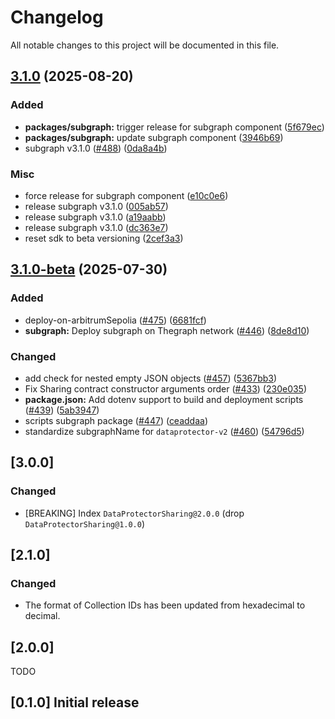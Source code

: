 # Changelog

All notable changes to this project will be documented in this file.

## [3.1.0](https://github.com/iExecBlockchainComputing/dataprotector-sdk/compare/subgraph-v3.1.0-beta...subgraph-v3.1.0) (2025-08-20)


### Added

* **packages/subgraph:** trigger release for subgraph component ([5f679ec](https://github.com/iExecBlockchainComputing/dataprotector-sdk/commit/5f679ec0056a3824e5195c5a7f97182af63efbbd))
* **packages/subgraph:** update subgraph component ([3946b69](https://github.com/iExecBlockchainComputing/dataprotector-sdk/commit/3946b699ad8ea08af97ebf265e72a2f9f701e9d5))
* subgraph v3.1.0 ([#488](https://github.com/iExecBlockchainComputing/dataprotector-sdk/issues/488)) ([0da8a4b](https://github.com/iExecBlockchainComputing/dataprotector-sdk/commit/0da8a4b419d17f3f11a585bcd634fe051ad129af))


### Misc

* force release for subgraph component ([e10c0e6](https://github.com/iExecBlockchainComputing/dataprotector-sdk/commit/e10c0e670030516d8de04c90ae730302455507b7))
* release subgraph v3.1.0 ([005ab57](https://github.com/iExecBlockchainComputing/dataprotector-sdk/commit/005ab57e246fa8ee0961b78883746c1cbbf8e43a))
* release subgraph v3.1.0 ([a19aabb](https://github.com/iExecBlockchainComputing/dataprotector-sdk/commit/a19aabbd42d3336f8597c396d875a4d99ce049b7))
* release subgraph v3.1.0 ([dc363e7](https://github.com/iExecBlockchainComputing/dataprotector-sdk/commit/dc363e78709f779cf8852688398cff8b6433b48e))
* reset sdk to beta versioning ([2cef3a3](https://github.com/iExecBlockchainComputing/dataprotector-sdk/commit/2cef3a30bf8a4cb703c458693e8d91c9eab67ab4))

## [3.1.0-beta](https://github.com/iExecBlockchainComputing/dataprotector-sdk/compare/dataprotector-v2-v3.0.0...dataprotector-v2-v3.1.0-beta) (2025-07-30)

### Added

* deploy-on-arbitrumSepolia ([#475](https://github.com/iExecBlockchainComputing/dataprotector-sdk/issues/475)) ([6681fcf](https://github.com/iExecBlockchainComputing/dataprotector-sdk/commit/6681fcf9d6ec34c9ab075a90caa96d347cc06f92))
* **subgraph:** Deploy subgraph on Thegraph network ([#446](https://github.com/iExecBlockchainComputing/dataprotector-sdk/issues/446)) ([8de8d10](https://github.com/iExecBlockchainComputing/dataprotector-sdk/commit/8de8d10ec7ddc1d1a44eee3df3b05352d8adcc58))

### Changed

* add check for nested empty JSON objects ([#457](https://github.com/iExecBlockchainComputing/dataprotector-sdk/issues/457)) ([5367bb3](https://github.com/iExecBlockchainComputing/dataprotector-sdk/commit/5367bb35877da4338fcdf7033a8a1e567177f0b6))
* Fix Sharing contract constructor arguments order ([#433](https://github.com/iExecBlockchainComputing/dataprotector-sdk/issues/433)) ([230e035](https://github.com/iExecBlockchainComputing/dataprotector-sdk/commit/230e035c4b06bcd26b4bce21c72916fc9c12ecde))
* **package.json:** Add dotenv support to build and deployment scripts ([#439](https://github.com/iExecBlockchainComputing/dataprotector-sdk/issues/439)) ([5ab3947](https://github.com/iExecBlockchainComputing/dataprotector-sdk/commit/5ab3947ee57f75e19e6911cbe774766bc21dc274))
* scripts subgraph package ([#447](https://github.com/iExecBlockchainComputing/dataprotector-sdk/issues/447)) ([ceaddaa](https://github.com/iExecBlockchainComputing/dataprotector-sdk/commit/ceaddaa424064c0cae4c1f53506a16ad29097bf7))
* standardize subgraphName for `dataprotector-v2` ([#460](https://github.com/iExecBlockchainComputing/dataprotector-sdk/issues/460)) ([54796d5](https://github.com/iExecBlockchainComputing/dataprotector-sdk/commit/54796d5de7f68a4a1b37e3273e4d5493c69ab719))

## [3.0.0]

### Changed

* [BREAKING] Index `DataProtectorSharing@2.0.0` (drop `DataProtectorSharing@1.0.0`)

## [2.1.0]

### Changed

* The format of Collection IDs has been updated from hexadecimal to decimal.

## [2.0.0]

TODO

## [0.1.0] Initial release
